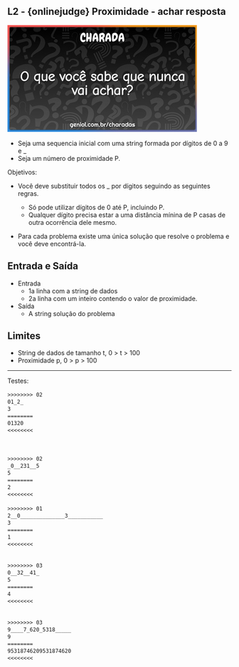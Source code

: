 ## L2 - {onlinejudge} Proximidade - achar resposta

![](__capa.jpg)

- Seja uma sequencia inicial com uma string formada por dígitos de 0 a 9 e _
- Seja um número de proximidade P.

Objetivos:
- Você deve substituir todos os _ por dígitos seguindo as seguintes regras.
    - Só pode utilizar dígitos de 0 até P, incluindo P.
    - Qualquer dígito precisa estar a uma distância mínina de P casas de outra ocorrência dele mesmo.

- Para cada problema existe uma única solução que resolve o problema e você deve encontrá-la.

## Entrada e Saída
- Entrada
    - 1a linha com a string de dados
    - 2a linha com um inteiro contendo o valor de proximidade.
- Saída
    - A string solução do problema


## Limites
- String de dados de tamanho t, 0 > t > 100
- Proximidade p, 0 > p > 100


___
Testes:

```
>>>>>>>> 02
01_2_
3
========
01320
<<<<<<<<



>>>>>>>> 02
_0__231__5
5
========
2
<<<<<<<<

>>>>>>>> 01
2__0______________3___________
3
========
1
<<<<<<<<


>>>>>>>> 03
0__32__41_
5
========
4
<<<<<<<<


>>>>>>>> 03
9____7_620_5318_____
9
========
95318746209531874620
<<<<<<<<
```
